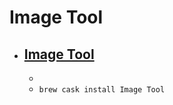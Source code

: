 # Image Tool
- [Image Tool](http://www.jimmcgowan.net/Site/ImageTool.html)
  - 
  - 
  - `brew cask install Image Tool`
